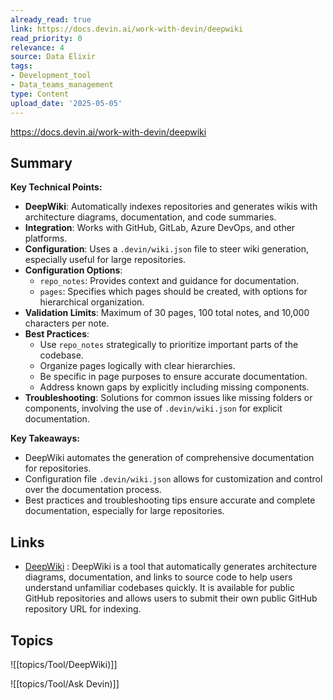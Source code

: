```yaml
---
already_read: true
link: https://docs.devin.ai/work-with-devin/deepwiki
read_priority: 0
relevance: 4
source: Data Elixir
tags:
- Development_tool
- Data_teams_management
type: Content
upload_date: '2025-05-05'
---
```


https://docs.devin.ai/work-with-devin/deepwiki
## Summary

**Key Technical Points:**

- **DeepWiki**: Automatically indexes repositories and generates wikis with architecture diagrams, documentation, and code summaries.
- **Integration**: Works with GitHub, GitLab, Azure DevOps, and other platforms.
- **Configuration**: Uses a `.devin/wiki.json` file to steer wiki generation, especially useful for large repositories.
- **Configuration Options**:
  - `repo_notes`: Provides context and guidance for documentation.
  - `pages`: Specifies which pages should be created, with options for hierarchical organization.
- **Validation Limits**: Maximum of 30 pages, 100 total notes, and 10,000 characters per note.
- **Best Practices**:
  - Use `repo_notes` strategically to prioritize important parts of the codebase.
  - Organize pages logically with clear hierarchies.
  - Be specific in page purposes to ensure accurate documentation.
  - Address known gaps by explicitly including missing components.
- **Troubleshooting**: Solutions for common issues like missing folders or components, involving the use of `.devin/wiki.json` for explicit documentation.

**Key Takeaways:**

- DeepWiki automates the generation of comprehensive documentation for repositories.
- Configuration file `.devin/wiki.json` allows for customization and control over the documentation process.
- Best practices and troubleshooting tips ensure accurate and complete documentation, especially for large repositories.
## Links

- [DeepWiki](https://deepwiki.com/) : DeepWiki is a tool that automatically generates architecture diagrams, documentation, and links to source code to help users understand unfamiliar codebases quickly. It is available for public GitHub repositories and allows users to submit their own public GitHub repository URL for indexing.

## Topics

![[topics/Tool/DeepWiki)]]

![[topics/Tool/Ask Devin)]]